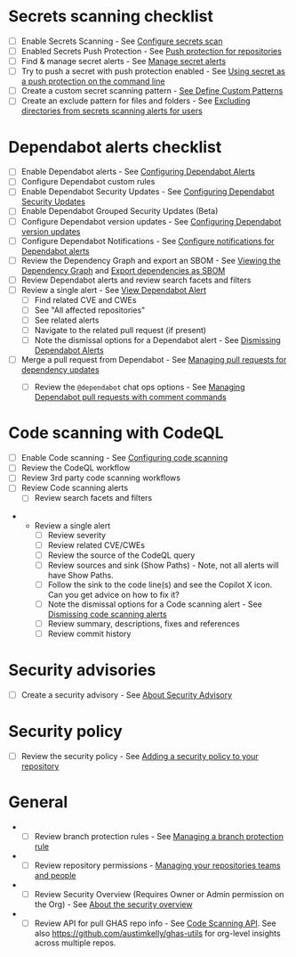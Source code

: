 # Secrets scanning checklist

* [ ] Enable Secrets Scanning - See [Configure secrets scan](https://docs.github.com/en/enterprise-cloud@latest/code-security/secret-scanning/configuring-secret-scanning-for-your-repositories)
* [ ] Enabled Secrets Push Protection - See [Push protection for repositories](https://docs.github.com/en/enterprise-cloud@latest/code-security/secret-scanning/push-protection-for-repositories-and-organizations)
* [ ] Find & manage secret alerts - See [Manage secret alerts](https://docs.github.com/en/enterprise-cloud@latest/code-security/secret-scanning/managing-alerts-from-secret-scanning)
* [ ] Try to push a secret with push protection enabled - See [Using secret as a push protection on the command line](https://docs.github.com/en/enterprise-cloud@latest/code-security/secret-scanning/push-protection-for-repositories-and-organizations#using-secret-scanning-as-a-push-protection-from-the-command-line)
* [ ] Create a custom secret scanning pattern - [See Define Custom Patterns](https://docs.github.com/en/enterprise-cloud@latest/code-security/secret-scanning/defining-custom-patterns-for-secret-scanning)
* [ ] Create an exclude pattern for files and folders - See [Excluding directories from secrets scanning alerts for users](https://docs.github.com/en/enterprise-cloud@latest/code-security/secret-scanning/configuring-secret-scanning-for-your-repositories#excluding-directories-from-secret-scanning-alerts-for-users)

# Dependabot alerts checklist

* [ ] Enable Dependabot alerts - See [Configuring Dependabot Alerts](https://docs.github.com/en/enterprise-cloud@latest/code-security/dependabot/dependabot-alerts/configuring-dependabot-alerts)
* [ ] Configure Dependabot custom rules
* [ ] Enable Dependabot Security Updates - See [Configuring Dependabot Security Updates](https://docs.github.com/en/enterprise-cloud@latest/code-security/dependabot/dependabot-security-updates/configuring-dependabot-security-updates)
* [ ] Enable Dependabot Grouped Security Updates (Beta)
* [ ] Configure Dependabot version updates - See [Configuring Dependabot version updates](https://docs.github.com/en/enterprise-cloud@latest/code-security/dependabot/dependabot-version-updates/configuring-dependabot-version-updates)
* [ ] Configure Dependabot Notifications - See [Configure notifications for Dependabot alerts](https://docs.github.com/en/enterprise-cloud@latest/code-security/dependabot/dependabot-alerts/configuring-notifications-for-dependabot-alerts)
* [ ] Review the Dependency Graph and export an SBOM - See [Viewing the Dependency Graph](https://docs.github.com/en/enterprise-cloud@latest/code-security/supply-chain-security/understanding-your-software-supply-chain/exploring-the-dependencies-of-a-repository#viewing-the-dependency-graph) and [Export dependencies as SBOM](https://docs.github.com/en/enterprise-cloud@latest/code-security/supply-chain-security/understanding-your-software-supply-chain/exporting-a-software-bill-of-materials-for-your-repository)
* [ ] Review Dependabot alerts and review search facets and filters
* [ ] Review a single alert - See [View Dependabot Alert](https://docs.github.com/en/enterprise-cloud@latest/code-security/dependabot/dependabot-alerts/viewing-and-updating-dependabot-alerts)
    - [ ] Find related CVE and CWEs
    - [ ] See "All affected repositories"
    - [ ] See related alerts
    - [ ]  Navigate to the related pull request (if present)
    - [ ] Note the dismissal options for a Dependabot alert - See [Dismissing Dependabot Alerts](https://docs.github.com/en/enterprise-cloud@latest/code-security/dependabot/dependabot-alerts/viewing-and-updating-dependabot-alerts#dismissing-dependabot-alerts)
* [ ] Merge a pull request from Dependabot - See [Managing pull requests for dependency updates](https://docs.github.com/en/enterprise-cloud@latest/code-security/dependabot/working-with-dependabot/managing-pull-requests-for-dependency-updates)
    - [ ]  Review the `@dependabot` chat ops options - See [Managing Dependabot pull requests with comment commands](https://docs.github.com/en/enterprise-cloud@latest/code-security/dependabot/working-with-dependabot/managing-pull-requests-for-dependency-updates#managing-dependabot-pull-requests-with-comment-commands)


# Code scanning with CodeQL

* [ ] Enable Code scanning - See [Configuring code scanning](https://docs.github.com/en/enterprise-cloud@latest/code-security/code-scanning/enabling-code-scanning/configuring-default-setup-for-code-scanning)
* [ ] Review the CodeQL workflow
* [ ] Review 3rd party code scanning workflows
* [ ] Review Code scanning alerts
    - [ ] Review search facets and filters
* - Review a single alert
    - [ ] Review severity
    - [ ] Review related CVE/CWEs
    - [ ] Review the source of the CodeQL query
    - [ ] Review sources and sink (Show Paths) - Note, not all alerts will have Show Paths.
    - [ ] Follow the sink to the code line(s) and see the Copilot X icon. Can you get advice on how to fix it?
    - [ ] Note the dismissal options for a Code scanning alert - See [Dismissing code scanning alerts]()
    - [ ] Review summary, descriptions, fixes and references
    - [ ] Review commit history

# Security advisories

* [ ] Create a security advisory - See [About Security Advisory](https://docs.github.com/en/enterprise-cloud@latest/code-security/security-advisories/working-with-repository-security-advisories/about-repository-security-advisories)

# Security policy

* [ ] Review the security policy - See [Adding a security policy to your repository](https://docs.github.com/en/enterprise-cloud@latest/code-security/getting-started/adding-a-security-policy-to-your-repository)

# General

* - [ ] Review branch protection rules - See [Managing a branch protection rule](https://docs.github.com/en/enterprise-cloud@latest/repositories/configuring-branches-and-merges-in-your-repository/managing-protected-branches/managing-a-branch-protection-rule)
* - [ ] Review repository permissions - [Managing your repositories teams and people](https://docs.github.com/en/enterprise-cloud@latest/repositories/managing-your-repositorys-settings-and-features/managing-repository-settings/managing-teams-and-people-with-access-to-your-repository)
* - [ ] Review Security Overview (Requires Owner or Admin permission on the Org) - See [About the security overview](https://docs.github.com/en/enterprise-cloud@latest/code-security/security-overview/about-security-overview)
* - [ ] Review API for pull GHAS repo info - See [Code Scanning API](https://docs.github.com/en/enterprise-cloud@latest/rest/reference/code-scanning). See also https://github.com/austimkelly/ghas-utils for org-level insights across multiple repos.
